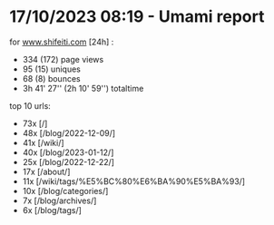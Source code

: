# 17/10/2023 08:19 - Umami report
for www.shifeiti.com [24h] :

 - 334 (172) page views
 - 95 (15) uniques
 - 68 (8) bounces
 - 3h 41' 27'' (2h 10' 59'') totaltime


top 10 urls:
 - 73x [/]
 - 48x [/blog/2022-12-09/]
 - 41x [/wiki/]
 - 40x [/blog/2023-01-12/]
 - 25x [/blog/2022-12-22/]
 - 17x [/about/]
 - 11x [/wiki/tags/%E5%BC%80%E6%BA%90%E5%BA%93/]
 - 10x [/blog/categories/]
 - 7x [/blog/archives/]
 - 6x [/blog/tags/]


